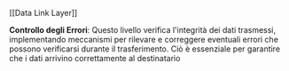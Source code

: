 [[Data Link Layer]]

**Controllo degli Errori**: Questo livello verifica l'integrità dei dati trasmessi, implementando meccanismi per rilevare e correggere eventuali errori che possono verificarsi durante il trasferimento. Ciò è essenziale per garantire che i dati arrivino correttamente al destinatario